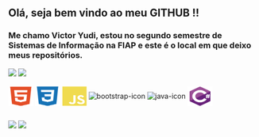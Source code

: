 ## Olá, seja bem vindo ao meu GITHUB !!
<h3>Me chamo Victor Yudi, estou no segundo semestre de Sistemas de Informação na FIAP e este é o local em que deixo meus repositórios.</h3>

<div>
  <img  height="180em" src="https://github-readme-stats.vercel.app/api?username=VictorYudi28&show_icons=true&theme=react&include_all_commits=true&count_private=true"/>
  <img  height="180em" src="https://github-readme-stats.vercel.app/api/top-langs/?username=VictorYudi28&layout=compact&langs_count=16&theme=react"/>
</div>


<div style="display: inline_block"><br>
  <img align="center" alt="html-icon" height="40" width="50" src="https://raw.githubusercontent.com/devicons/devicon/master/icons/html5/html5-plain.svg">
  <img align="center" alt="css-icon" height="40" width="50" src="https://raw.githubusercontent.com/devicons/devicon/master/icons/css3/css3-plain.svg">
  <img align="center" alt="js-icon" height="40" width="50" src="https://raw.githubusercontent.com/devicons/devicon/master/icons/javascript/javascript-plain.svg">
  <img align="center" alt="bootstrap-icon" height="40" width="50" src="https://raw.githubusercontent.com/jmnote/z-icons/master/svg/bootstrap.svg">
  <img align="center" alt="java-icon" height="40" width="50" src="https://cdn.jsdelivr.net/gh/devicons/devicon/icons/java/java-original.svg">
  <img align="center" alt="Rafa-Csharp" height="40" width="50" src="https://raw.githubusercontent.com/devicons/devicon/master/icons/csharp/csharp-original.svg">
</div>

##

<div> 
  <a href="https://www.linkedin.com/in/victoryudiabe/" target="_blank"><img src="https://img.shields.io/badge/-LinkedIn-%230077B5?style=for-the-badge&logo=linkedin&logoColor=white" target="_blank"></a> 
  <a href="https://www.instagram.com/japonexx_/?next=%2F" target="_blank"><img src="https://img.shields.io/badge/-Instagram-%23E4405F?style=for-the-badge&logo=instagram&logoColor=white" target="_blank"></a>
</div>

